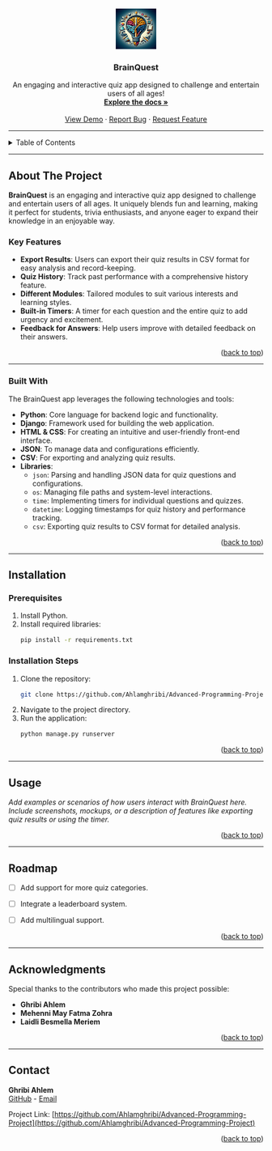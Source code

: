 <a id="readme-top"></a>



<br />  
<div align="center">
  <a href="">
    <img src="https://github.com/mayversion/test/blob/main/BrainQuest%20logo%20(3).png" alt="Logo" width="80" height="80">
  </a>

  <h3 align="center">BrainQuest</h3>

  <p align="center">
    An engaging and interactive quiz app designed to challenge and entertain users of all ages!
    <br />
    <a href="https://github.com/Ahlamghribi/Advanced-Programming-Project"><strong>Explore the docs »</strong></a>
    <br />
    <br />
    <a href="https://github.com/Ahlamghribi/Advanced-Programming-Project">View Demo</a>
    &middot;
    <a href="https://github.com/Ahlamghribi/Advanced-Programming-Project/issues/new?labels=bug&template=bug-report---.md">Report Bug</a>
    &middot;
    <a href="https://github.com/Ahlamghribi/Advanced-Programming-Project/issues/new?labels=enhancement&template=feature-request---.md">Request Feature</a>
  </p>
</div>

---

<details>
  <summary>Table of Contents</summary>
  <ol>
    <li><a href="#about-the-project">About The Project</a></li>
    <li><a href="#built-with">Built With</a></li>
    <li><a href="#installation">Installation</a></li>
    <li><a href="#usage">Usage</a></li>
    <li><a href="#roadmap">Roadmap</a></li>
    <li><a href="#acknowledgments">Acknowledgments</a></li>
    <li><a href="#contact">Contact</a></li>
  </ol>
</details>

---

## About The Project  

**BrainQuest** is an engaging and interactive quiz app designed to challenge and entertain users of all ages. It uniquely blends fun and learning, making it perfect for students, trivia enthusiasts, and anyone eager to expand their knowledge in an enjoyable way.  

### Key Features  

- **Export Results**: Users can export their quiz results in CSV format for easy analysis and record-keeping.  
- **Quiz History**: Track past performance with a comprehensive history feature.  
- **Different Modules**: Tailored modules to suit various interests and learning styles.  
- **Built-in Timers**: A timer for each question and the entire quiz to add urgency and excitement.  
- **Feedback for Answers**: Help users improve with detailed feedback on their answers.  

<p align="right">(<a href="#readme-top">back to top</a>)</p>

---

### Built With  

The BrainQuest app leverages the following technologies and tools:  
- **Python**: Core language for backend logic and functionality.  
- **Django**: Framework used for building the web application.  
- **HTML & CSS**: For creating an intuitive and user-friendly front-end interface.  
- **JSON**: To manage data and configurations efficiently.  
- **CSV**: For exporting and analyzing quiz results.  
- **Libraries**:  
  - `json`: Parsing and handling JSON data for quiz questions and configurations.  
  - `os`: Managing file paths and system-level interactions.  
  - `time`: Implementing timers for individual questions and quizzes.  
  - `datetime`: Logging timestamps for quiz history and performance tracking.  
  - `csv`: Exporting quiz results to CSV format for detailed analysis.  

<p align="right">(<a href="#readme-top">back to top</a>)</p>

---

## Installation  

### Prerequisites  
1. Install Python.  
2. Install required libraries:  
   ```sh
   pip install -r requirements.txt
   ```  

### Installation Steps  
1. Clone the repository:  
   ```sh
   git clone https://github.com/Ahlamghribi/Advanced-Programming-Project.git
   ```  
2. Navigate to the project directory.  
3. Run the application:  
   ```sh
   python manage.py runserver
   ```  

<p align="right">(<a href="#readme-top">back to top</a>)</p>

---

## Usage  

_Add examples or scenarios of how users interact with BrainQuest here. Include screenshots, mockups, or a description of features like exporting quiz results or using the timer._  

<p align="right">(<a href="#readme-top">back to top</a>)</p>

---

## Roadmap  

 
- [ ] Add support for more quiz categories.  
- [ ] Integrate a leaderboard system.  
- [ ] Add multilingual support.  


<p align="right">(<a href="#readme-top">back to top</a>)</p>

---

## Acknowledgments  

Special thanks to the contributors who made this project possible:  
- **Ghribi Ahlem**  
- **Mehenni May Fatma Zohra**  
- **Laidli Besmella Meriem**  

<p align="right">(<a href="#readme-top">back to top</a>)</p>

---



## Contact  

**Ghribi Ahlem**  
[GitHub](https://github.com/Ahlamghribi) - [Email](mailto:your_email@example.com)  

Project Link: [https://github.com/Ahlamghribi/Advanced-Programming-Project](https://github.com/Ahlamghribi/Advanced-Programming-Project)  

<p align="right">(<a href="#readme-top">back to top</a>)</p>

